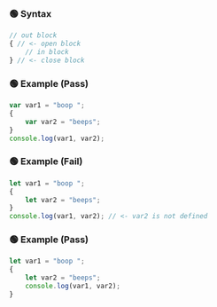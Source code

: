 ### 🟢 Syntax
```JavaScript
// out block
{ // <- open block
    // in block
} // <- close block
```



### 🟢 Example (Pass)
```JavaScript
var var1 = "boop ";
{
    var var2 = "beeps";
}
console.log(var1, var2);
```



### 🟢 Example (Fail)
```JavaScript
let var1 = "boop ";
{
    let var2 = "beeps";
}
console.log(var1, var2); // <- var2 is not defined
```



### 🟢 Example (Pass)
```JavaScript
let var1 = "boop ";
{
    let var2 = "beeps";
    console.log(var1, var2);
}
```